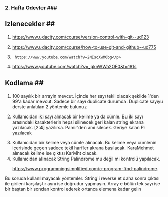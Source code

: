 ### 2. Hafta Odevler ###</p>
## Izlenecekler ##</p>
1.	https://www.udacity.com/course/version-control-with-git--ud123</p>
2. 	https://www.udacity.com/course/how-to-use-git-and-github--ud775</p>
3.      https://www.youtube.com/watch?v=2NIsoXwMObg</p>
4.	https://www.youtube.com/watch?v=_gknWWa2OF0&t=181s</p>

## Kodlama ##</p>
1. 100 sayılık bir arrayin mevcut. İçinde her sayı tekil olacak şekilde 1'den 99'a kadar mevcut. Sadece bir sayı duplicate durumda. Duplicate sayıyu derste anlatılan 2 yöntemle bulunuz</p>
2. Kullanıcıdan iki sayı alınacak bir kelime ya da cümle. Bu iki sayı arasındaki karakterlerin hepsi silinecek geri kalan string ekrana yazılacak. [2:4] yazılırsa. Pamir'den ami silecek. Geriye kalan Pr yazılacak</p>
3. Kullanıcıdan bir kelime veya cümle alınacak. Bu kelime veya cümlenin içerisinde geçen sadece tekil harfler akrana basılacak. KaraMehmet alınacak kelime ise çıktısı KarMht olacak.
4. Kullanıcıdan alınacak String Palindrome mu değil mi kontrolü yapılacak. </p>
https://www.programmingsimplified.com/c-program-find-palindrome.

Bu  soruda kullanılmayacak yöntemler. String'i reverse et daha sonra çıktısı ile girileni karşılaştır aynı ise doğrudur yapmayın. Array e bölün tek sayı ise bir baştan bir sondan kontrol ederek ortanca elemena kadar gelin
 




